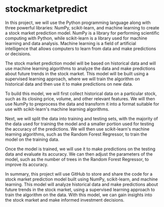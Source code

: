 # stockmarketpredict
In this project, we will use the Python programming language along with three powerful libraries: NumPy, scikit-learn, and machine learning to create a stock market prediction model. NumPy is a library for performing scientific computing with Python, while scikit-learn is a library used for machine learning and data analysis. Machine learning is a field of artificial intelligence that allows computers to learn from data and make predictions or decisions.

The stock market prediction model will be based on historical data and will use machine learning algorithms to analyze the data and make predictions about future trends in the stock market. This model will be built using a supervised learning approach, where we will train the algorithm on historical data and then use it to make predictions on new data.

To build this model, we will first collect historical data on a particular stock, such as its closing price, volume, and other relevant features. We will then use NumPy to preprocess the data and transform it into a format suitable for use with scikit-learn's machine learning algorithms.

Next, we will split the data into training and testing sets, with the majority of the data used for training the model and a smaller portion used for testing the accuracy of the predictions. We will then use scikit-learn's machine learning algorithms, such as the Random Forest Regressor, to train the model on the training data.

Once the model is trained, we will use it to make predictions on the testing data and evaluate its accuracy. We can then adjust the parameters of the model, such as the number of trees in the Random Forest Regressor, to improve its accuracy.

In summary, this project will use GitHub to store and share the code for a stock market prediction model built using NumPy, scikit-learn, and machine learning. This model will analyze historical data and make predictions about future trends in the stock market, using a supervised learning approach to train the algorithm on the data. With this model, we can gain insights into the stock market and make informed investment decisions.
